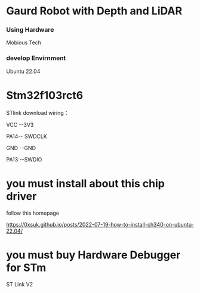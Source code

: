 # Gaurd Robot with Depth and LiDAR

### Using Hardware

 Mobious Tech

### develop Envirnment
  Ubuntu 22.04 <br>


# Stm32f103rct6
STlink download wiring：

VCC --3V3

PA14-- SWDCLK

GND --GND

PA13 --SWDIO

# you must install about this chip driver

follow this homepage

https://0xsuk.github.io/posts/2022-07-19-how-to-install-ch340-on-ubuntu-22.04/

# you must buy Hardware Debugger for STm

 ST Link V2